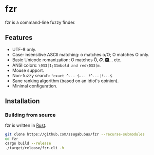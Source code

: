 # fzr

fzr is a command-line fuzzy finder.

## Features

- UTF-8 only.
- Case-insensitive ASCII matching: o matches o/O; O matches O only.
- Basic Unicode romanization: O matches Ő, 𝑶, 🅾… etc.
- ANSI colors: `\033[1;31mbold and red\033[m`.
- Mouse support.
- Non-fuzzy search: `'exact ^... $... !^...|!...$`.
- Sane ranking algorithm (based on an idiot's opinion).
- Minimal configuration.

## Installation

### Building from source

fzr is written in [Rust](https://www.rust-lang.org/).

```sh
git clone https://github.com/zsugabubus/fzr --recurse-submodules
cd fzr
cargo build --release
./target/release/fzr-cli -h
```
